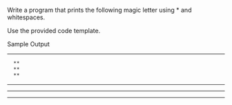 Write a program that prints the following magic letter using * and whitespaces.

Use the provided code template.

Sample Output

********
      **
      **
      **
**    **
**    **
 *******